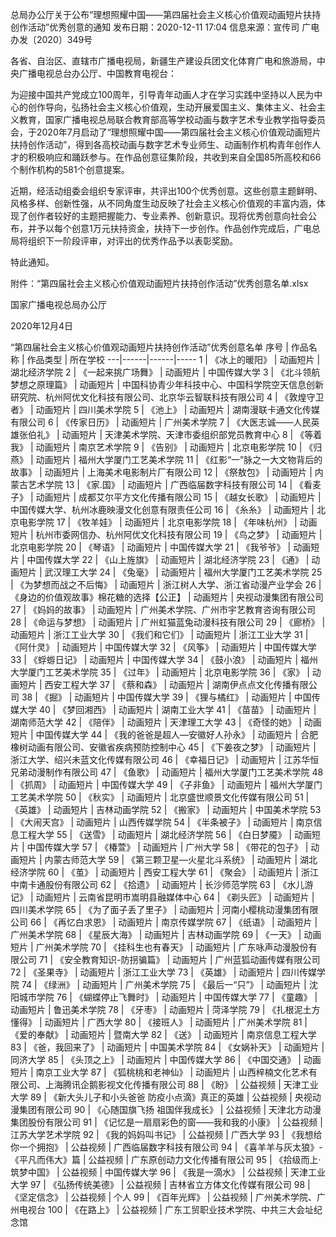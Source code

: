 总局办公厅关于公布“理想照耀中国——第四届社会主义核心价值观动画短片扶持创作活动”优秀创意的通知
发布日期：2020-12-11 17:04 	信息来源：宣传司
广电办发〔2020〕349号

各省、自治区、直辖市广播电视局，新疆生产建设兵团文化体育广电和旅游局，中央广播电视总台办公厅、中国教育电视台：

为迎接中国共产党成立100周年，引导青年动画人才在学习实践中坚持以人民为中心的创作导向，弘扬社会主义核心价值观，生动开展爱国主义、集体主义、社会主义教育，国家广播电视总局联合教育部高等学校动画与数字艺术专业教学指导委员会，于2020年7月启动了“理想照耀中国——第四届社会主义核心价值观动画短片扶持创作活动”，得到各高校动画与数字艺术专业师生、动画制作机构青年创作人才的积极响应和踊跃参与。在作品创意征集阶段，共收到来自全国85所高校和66个制作机构的581个创意提案。

近期，经活动组委会组织专家评审，共评出100个优秀创意。这些创意主题鲜明、风格多样、创新性强，从不同角度生动反映了社会主义核心价值观的丰富内涵，体现了创作者较好的主题把握能力、专业素养、创新意识。现将优秀创意向社会公布，并予以每个创意1万元扶持资金，扶持下一步创作。作品创作完成后，广电总局将组织下一阶段评审，对评出的优秀作品予以表彰奖励。

特此通知。


附件：“第四届社会主义核心价值观动画短片扶持创作活动”优秀创意名单.xlsx




国家广播电视总局办公厅

2020年12月4日


“第四届社会主义核心价值观动画短片扶持创作活动”优秀创意名单
序号 | 作品名称 | 作品类型 | 所在学校
---|------|------|-----
1 | 《冰上的暖阳》 | 动画短片 | 湖北经济学院
2 | 《一起来挑广场舞》 | 动画短片 | 中国传媒大学
3 | 《北斗领航梦想之原理篇》 | 动画短片 | 中国科协青少年科技中心、中国科学院空天信息创新研究院、杭州阿优文化科技有限公司、北京华云智联科技有限公司
4 | 《敦煌守卫者》 | 动画短片 | 四川美术学院
5 | 《池上》 | 动画短片 | 湖南漫联卡通文化传媒有限公司
6 | 《传家日历》 | 动画短片 | 广州美术学院
7 | 《大医志诚——人民英雄张伯礼》 | 动画短片 | 天津美术学院、天津市委组织部党员教育中心
8 | 《等着我》 | 动画短片 | 南京艺术学院
9 | 《告别》 | 动画短片 | 北京电影学院
10 | 《归燕》 | 动画短片 | 福州大学厦门工艺美术学院
11 | 《红影“一”脉之一大文物背后的故事》 | 动画短片 | 上海美术电影制片厂有限公司
12 | 《祭敖包》 | 动画短片 | 内蒙古艺术学院
13 | 《家.国》 | 动画短片 | 广西临届数字科技有限公司
14 | 《看麦子》 | 动画短片 | 成都艾尔平方文化传播有限公司
15 | 《越女长歌》 | 动画短片 | 中国传媒大学、杭州冰鹿映漫文化创意有限责任公司
16 | 《糸糸》 | 动画短片 | 北京电影学院
17 | 《牧羊娃》 | 动画短片 | 北京电影学院
18 | 《年味杭州》 | 动画短片 | 杭州市委网信办、杭州阿优文化科技有限公司
19 | 《鸟之梦》 | 动画短片 | 北京电影学院
20 | 《琴语》 | 动画短片 | 中国传媒大学
21 | 《我爷爷》 | 动画短片 | 中国传媒大学
22 | 《山上旌旗》 | 动画短片 | 湖北经济学院
23 | 《通》 | 动画短片 | 武汉理工大学
24 | 《兔毫》 | 动画短片 | 福州大学厦门工艺美术学院
25 | 《为梦想而战之不后悔》 | 动画短片 | 浙江树人大学、浙江省动漫产业学会
26 | 《身边的价值观故事》棉花糖的选择【公正】 | 动画短片 | 央视动漫集团有限公司
27 | 《妈妈的故事》 | 动画短片 | 广州美术学院、广州市宇艺教育咨询有限公司
28 | 《命运与梦想》 | 动画短片 | 广州虹猫蓝兔动漫科技有限公司
29 | 《廊桥》 | 动画短片 | 浙江工业大学
30 | 《我们和它们》 | 动画短片 | 浙江工业大学
31 | 《阿什灵》 | 动画短片 | 中国传媒大学
32 | 《风筝》 | 动画短片 | 中国传媒大学
33 | 《蜉蝣日记》 | 动画短片 | 中国传媒大学
34 | 《鼓小浪》 | 动画短片 | 福州大学厦门工艺美术学院
35 | 《过年》 | 动画短片 | 北京电影学院
36 | 《家》 | 动画短片 | 西安工程大学
37 | 《蔡和森》 | 动画短片 | 湖南伊点点文化传播有限公司
38 | 《掘》 | 动画短片 | 中国传媒大学
39 | 《狸与橘红》 | 动画短片 | 中国传媒大学
40 | 《梦回湘西》 | 动画短片 | 湖南工业大学
41 | 《苗苗》 | 动画短片 | 湖南师范大学
42 | 《陪伴》 | 动画短片 | 天津理工大学
43 | 《奇怪的她》 | 动画短片 | 中国传媒大学
44 | 《我的爸爸是超人—安徽好人孙永》 | 动画短片 | 合肥橡树动画有限公司、安徽省疾病预防控制中心
45 | 《下姜夜之梦》 | 动画短片 | 浙江大学、绍兴未蓝文化传媒有限公司
46 | 《幸福日记》 | 动画短片 | 江苏华恒兄弟动漫制作有限公司
47 | 《鱼歌》 | 动画短片 | 福州大学厦门工艺美术学院
48 | 《抓周》 | 动画短片 | 中国传媒大学
49 | 《子非鱼》 | 动画短片 | 福州大学厦门工艺美术学院
50 | 《秋实》 | 动画短片 | 北京盛世顺景文化传媒有限公司
51 | 《英雄》 | 动画短片 | 吉林动画学院
52 | 《搬家》 | 动画短片 | 中国美术学院
53 | 《大闹天宫》 | 动画短片 | 山西传媒学院
54 | 《半条被子》 | 动画短片 | 南京信息工程大学
55 | 《送雪》 | 动画短片 | 湖北经济学院
56 | 《白日梦魇》 | 动画短片 | 中国传媒大学
57 | 《椿萱》 | 动画短片 | 广州大学
58 | 《带花的包子》 | 动画短片 | 内蒙古师范大学
59 | 《第三颗卫星—火星北斗系统》 | 动画短片 | 湖北经济学院
60 | 《茧》 | 动画短片 | 西安工程大学
61 | 《聚会》 | 动画短片 | 浙江中南卡通股份有限公司
62 | 《拾遗》 | 动画短片 | 长沙师范学院
63 | 《水儿游记》 | 动画短片 | 云南省昆明市嵩明县融媒体中心
64 | 《剃头匠》 | 动画短片 | 四川美术学院
65 | 《为了面子丢了里子》 | 动画短片 | 河南小樱桃动漫集团有限公司
66 | 《再忆白求恩》 | 动画短片 | 南京传媒学院
67 | 《纸语》 | 动画短片 | 广州美术学院
68 | 《星辰大海》 | 动画短片 | 吉林动画学院
69 | 《一天》 | 动画短片 | 广州美术学院
70 | 《挂科生也有春天》 | 动画短片 | 广东咏声动漫股份有限公司
71 | 《安全教育知识-防拐骗篇》 | 动画短片 | 广州蓝狐动画传媒有限公司
72 | 《圣果寺》 | 动画短片 | 浙江工业大学
73 | 《英雄》 | 动画短片 | 四川传媒学院
74 | 《绿洲》 | 动画短片 | 广州美术学院
75 | 《最后一“只”》 | 动画短片 | 沈阳城市学院
76 | 《蝴蝶停止飞舞时》 | 动画短片 | 中国传媒大学
77 | 《童趣》 | 动画短片 | 鲁迅美术学院
78 | 《牙枣》 | 动画短片 | 菏泽学院
79 | 《扎根泥土方懂得》 | 动画短片 | 广西大学
80 | 《接班人》 | 动画短片 | 广州美术学院
81 | 《爱的奉献》 | 动画短片 | 暨南大学
82 | 《送》 | 动画短片 | 南京信息工程大学
83 | 《爸，我回来了》 | 动画短片 | 中国美术学院
84 | 《女娲补天》 | 动画短片 | 同济大学
85 | 《头顶之上》 | 动画短片 | 中国传媒大学
86 | 《中国交通》 | 动画短片 | 南京工业大学
87 | 《狐桃桃和老神仙》 | 动画短片 | 山西梓楠文化艺术有限公司、上海腾讯企鹅影视文化传播有限公司
88 | 《盼》 | 公益视频 | 天津工业大学
89 | 《新大头儿子和小头爸爸 防疫小点滴》真正的英雄 | 公益视频 | 央视动漫集团有限公司
90 | 《心随国旗飞扬 祖国伴我成长》 | 公益视频 | 天津北方动漫集团股份有限公司
91 | 《记忆是一扇扇彩色的窗——我和我的小康》 | 公益视频 | 江苏大学艺术学院
92 | 《我的妈妈叫书记》 | 公益视频 | 广西大学
93 | 《我想给你一个拥抱》 | 公益视频 | 广西临届数字科技有限公司
94 | 《喜羊羊与灰太狼》-《平凡而伟大》篇 | 公益视频 | 广东原创动力文化传播有限公司
95 | 《拾级而上·筑梦中国》 | 公益视频 | 中国传媒大学
96 | 《我是一滴水》 | 公益视频 | 天津工业大学
97 | 《弘扬传统美德》 | 公益视频 | 吉林省立方体文化传媒有限公司
98 | 《坚定信念》 | 公益视频 | 个人
99 | 《百年光辉》 | 公益视频 | 广州美术学院、广州电视台
100 | 《在路上》 | 公益视频 | 广东工贸职业技术学院、中共三大会址纪念馆
